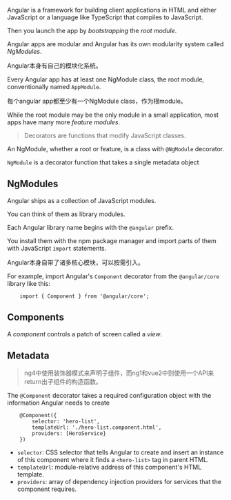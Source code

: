 Angular is a framework for building client applications in HTML and either JavaScript or a language like TypeScript that compiles to JavaScript.

Then you launch the app by *bootstrapping* the *root module*.

Angular apps are modular and Angular has its own modularity system called *NgModules*.

Angular本身有自己的模块化系统。

Every Angular app has at least one NgModule class, the root module, conventionally named `AppModule`.

每个angular app都至少有一个NgModule class，作为根module。

While the root module may be the only module in a small application, most apps have many more *feature modules*.

> Decorators are functions that modify JavaScript classes.

An NgModule, whether a root or feature, is a class with `@NgModule` decorator.

`NgModule` is a decorator function that takes a single metadata object

## NgModules

Angular ships as a collection of JavaScript modules.

You can think of them as library modules.

Each Angular library name begins with the `@angular` prefix.

You install them with the npm package manager and import parts of them with JavaScript `import` statements.

Angular本身自带了诸多核心模块，可以按需引入。

For example, import Angular's `Component` decorator from the `@angular/core` library like this:

        import { Component } from '@angular/core';
        


## Components

A *component* controls a patch of screen called a *view*.

## Metadata

> ng4中使用装饰器模式来声明子组件，而ng1和vue2中则使用一个API来return出子组件的构造函数。

The `@Component` decorator takes a required configuration object with the information Angular needs to create 

        @Component({
            selector: 'hero-list',
            templateUrl: './hero-list.component.html',
            providers: [HeroService}
        })
            
            
- `selector`: CSS selector that tells Angular to create and insert an instance of this component where it finds a `<hero-list>` tag in parent HTML.
- `templateUrl`: module-relative address of this component's HTML template.
- `providers`: array of dependency injection providers for services that the component requires.